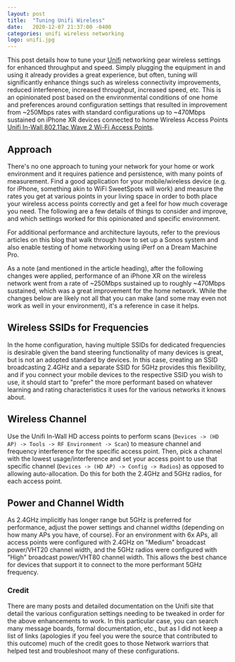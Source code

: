 ```yaml
---
layout: post
title:  "Tuning Unifi Wireless"
date:   2020-12-07 21:37:00 -0400
categories: unifi wireless networking
logo: unifi.jpg
---
```


This post details how to tune your [Unifi](https://unifi-network.ui.com/) networking gear wireless settings for enhanced throughput and speed. Simply
plugging the equipment in and using it already provides a great experience, but often, tuning will significantly enhance things such as wireless connectivity
improvements, reduced interference, increased throughput, increased speed, etc. This is an opinionated post based on the environmental conditions of one home
and preferences around configuration settings that resulted in improvement from ~250Mbps rates with standard configurations up to ~470Mbps sustained on iPhone
XR devices connected to home Wireless Access Points [Unifi In-Wall 802.11ac Wave 2 Wi-Fi Access Points](https://inwall-hd.ui.com/).

## Approach

There's no one approach to tuning your network for your home or work environment and it requires patience and persistence, with many points of measurement.
Find a good application for your mobile/wireless device (e.g. for iPhone, something akin to WiFi SweetSpots will work) and measure the rates you get at various
points in your living space in order to both place your wireless access points correctly and get a feel for how much coverage you need. The following are a few
details of things to consider and improve, and which settings worked for this opinionated and specific environment.

For additional performance and architecture layouts, refer to the previous articles on this blog that walk through how to set up a Sonos system and also enable
testing of home networking using iPerf on a Dream Machine Pro.

As a note (and mentioned in the article heading), after the following changes were applied, performance of an iPhone XR on the wireless network went from a rate
of ~250Mbps sustained up to roughly ~470Mbps sustained, which was a great improvement for the home network. While the changes below are likely not all that you
can make (and some may even not work as well in your environment), it's a reference in case it helps.

## Wireless SSIDs for Frequencies

In the home configuration, having multiple SSIDs for dedicated frequencies is desirable given the band steering functionality of many devices is great, but is
not an adopted standard by devices. In this case, creating an SSID broadcasting 2.4GHz and a separate SSID for 5GHz provides this flexibility, and if you connect
your mobile devices to the respective SSID you wish to use, it should start to "prefer" the more performant based on whatever learning and rating characteristics 
it uses for the various networks it knows about.

## Wireless Channel

Use the Unifi In-Wall HD access points to perform scans (`Devices -> (HD AP) -> Tools -> RF Environment -> Scan`) to measure channel and frequency interference
for the specific access point. Then, pick a channel with the lowest usage/interference and set your access point to use that specific channel (`Devices -> (HD AP) ->
Config -> Radios`) as opposed to allowing auto-allocation. Do this for both the 2.4GHz and 5GHz radios, for each access point.

## Power and Channel Width

As 2.4GHz implicitly has longer range but 5GHz is preferred for performance, adjust the power settings and channel widths (depending on how many APs you have, of
course). For an environment with 6x APs, all access points were configured with 2.4GHz on "Medium" broadcast power/VHT20 channel width, and the 5GHz radios
were configured with "High" broadcast power/VHT80 channel width. This allows the best chance for devices that support it to connect to the more performant
5GHz frequency.

### Credit

There are many posts and detailed documentation on the Unifi site that detail the various configuration settings needing to be tweaked in order for
the above enhancements to work. In this particular case, you can search many message boards, formal documentation, etc., but as I did not keep a list of links
(apologies if you feel you were the source that contributed to this outcome) much of the credit goes to those Network warriors that helped test and
troubleshoot many of these configurations.
